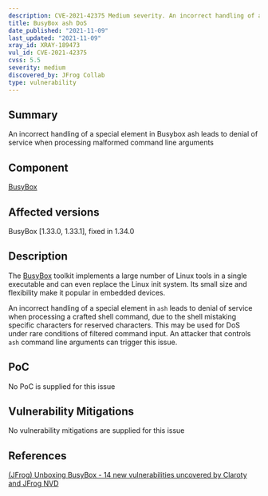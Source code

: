 ```yaml
---
description: CVE-2021-42375 Medium severity. An incorrect handling of a special element in Busybox ash leads to denial of service when processing malformed command line arguments
title: BusyBox ash DoS
date_published: "2021-11-09"
last_updated: "2021-11-09"
xray_id: XRAY-189473
vul_id: CVE-2021-42375
cvss: 5.5
severity: medium
discovered_by: JFrog Collab
type: vulnerability
---
```

## Summary
An incorrect handling of a special element in Busybox ash leads to denial of service when processing malformed command line arguments

## Component

[BusyBox](https://busybox.net/)

## Affected versions

BusyBox [1.33.0, 1.33.1], fixed in 1.34.0

## Description

The [BusyBox](https://busybox.net/) toolkit implements a large number of Linux tools in a single executable and can even replace the Linux init system. Its small size and flexibility make it popular in embedded devices.

An incorrect handling of a special element in `ash` leads to denial of service when processing a crafted shell command, due to the shell mistaking specific characters for reserved characters. This may be used for DoS under rare conditions of filtered command input.
An attacker that controls `ash` command line arguments can trigger this issue.

## PoC

No PoC is supplied for this issue

## Vulnerability Mitigations

No vulnerability mitigations are supplied for this issue

## References

[(JFrog) Unboxing BusyBox - 14 new vulnerabilities uncovered by Claroty and JFrog ](https://jfrog.com/blog/unboxing-busybox-14-new-vulnerabilities-uncovered-by-claroty-and-jfrog/)
[NVD](https://nvd.nist.gov/vuln/detail/CVE-2021-42375)
